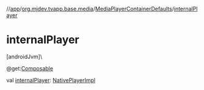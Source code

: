 //[app](../../../index.md)/[org.mjdev.tvapp.base.media](../index.md)/[MediaPlayerContainerDefaults](index.md)/[internalPlayer](internal-player.md)

# internalPlayer

[androidJvm]\

@get:[Composable](https://developer.android.com/reference/kotlin/androidx/compose/runtime/Composable.html)

val [internalPlayer](internal-player.md): [NativePlayerImpl](../-native-player-impl/index.md)
